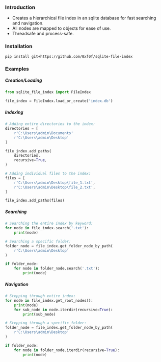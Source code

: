 ### Introduction
- Creates a hierarchical file index in an sqlite database for fast searching and navigation.
- All nodes are mapped to objects for ease of use.
- Threadsafe and process-safe.

### Installation
`pip install git+https://github.com/0xf0f/sqlite-file-index`

### Examples
##### Creation/Loading
```python
from sqlite_file_index import FileIndex

file_index = FileIndex.load_or_create('index.db')
```

##### Indexing
```python
# Adding entire directories to the index:
directories = [
    r'C:\Users\admin\Documents'
    r'C:\Users\admin\Desktop'
]

file_index.add_paths(
    directories,
    recursive=True,
)
```
```python
# Adding individual files to the index:
files = [
    r'C:\Users\admin\Desktop\file_1.txt',
    r'C:\Users\admin\Desktop\file_2.txt',
]

file_index.add_paths(files)
```

##### Searching
```python
# Searching the entire index by keyword:
for node in file_index.search('.txt'):
    print(node)
```

```python
# Searching a specific folder:
folder_node = file_index.get_folder_node_by_path(
    r'C:\Users\admin\Desktop'
)

if folder_node:
    for node in folder_node.search('.txt'):
        print(node)
```

##### Navigation
```python
# Stepping through entire index:
for node in file_index.get_root_nodes():
    print(node)
    for sub_node in node.iterdir(recursive=True):
        print(sub_node)
```

```python
# Stepping through a specific folder:
folder_node = file_index.get_folder_node_by_path(
    r'C:\Users\admin\Desktop'
)

if folder_node:
    for node in folder_node.iterdir(recursive=True):
        print(node)
```

